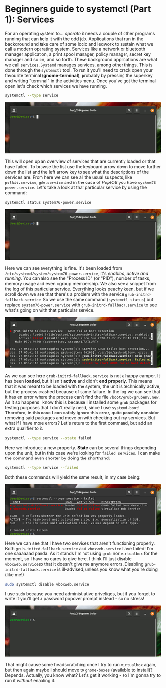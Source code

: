 # Beginners guide to systemctl (Part 1): Services

For an operating system to... *operate* it needs a couple of other programs running that can help it with the odd job. Applications that run in the background and take care of some logic and legwork to sustain what we call a modern operating system. Services like a network or bluetooth manager application, a print spool manager, policy manager, secret key manager and so on, and so forth. These background applications are what we call `services`.  `Systemd` manages services, among other things. This is done through the `systemctl` tool. To run it you'll need to crack open your favourite terminal (**gnome-terminal**), probably by pressing the superkey and writing "terminal" in the activities menu. Once you've got the terminal open let's check which services we have running.

```bash
systemctl --type service
```

![seq01.gif](../../dist/assets/seq01.gif)

This will open up an overview of services that are currently loaded or that have failed. To browse the list use the keyboard arrow down to move further down the list and the left arrow key to see what the descriptions of the services are. From here we can see all the usual suspects, like `polkit.service`, `gdm.service` and in the case of *Pop!_OS_* you have `system76-power.service`. Let's take a look at that particular service by using the command:

```bash
systemctl status system76-power.service
```

![seq02.gif](../../dist/assets/seq02.gif)

Here we can see everything is fine. It's been loaded from `/etc/systemd/system/system76-power.service`, it's *enabled*, *active* *and* *running*. You can also see the "Process ID" (or "PID"), number of tasks, memory usage and even cgroup membership. We also see a snippet from the log of this particular service. Everything looks peachy keen, but if we scroll down we see that there's a problem with the service `grub-initrd-fallback.service`.  So we use the same command (`systemctl status`) but replace `system76-power.service` with `grub-initrd-fallback.service` to see what's going on with that particular service.

![seq03.gif](../../dist/assets/seq03.gif)

As we can see here `grub-initrd-fallback.service` is not a happy camper. It has been **loaded**, but it isn't **active** and didn't **end properly**. This means that it was meant to be loaded with the system, the unit is technically active, but the process crashed because of some failure. In the log we can see that it has en error where the process can't find the file `/boot/grub/grubenv.new`. As it so happens I know this is because I installed some `grub` packages for testing purposes that I don't really need, since I use `systemd-boot`! Therefore, in this case I can safely ignore this error, quite possibly consider removing said packages and move on with checking out my services. But what if I have more errors? Let's return to the first command, but add an extra qualifier to it.

```bash
systemctl --type service --state failed
```

Here we introduce a new property. **State** can be several things depending upon the unit, but in this case we're looking for `failed services`. I can make the command even shorter by doing the shorthand:

```bash
systemctl --type service --failed
```

Both these commands will yield the same result, in my case being:

![scrnsht01.png](../../dist/assets/scrnsht01.png)

Here we can see that I have two services that aren't functioning properly. Both `grub-initrd-fallback.service` and `vboxweb.service` have failed! I'm one saaaaaad panda. As it stands I'm not using `grub` nor `virtualbox` for the moment, so I have no cares to give here. I think I'll just disable `vboxweb.service`so that it doesn't give me anymore errors. Disabling `grub-initrd-fallback.service` is ill-advised, unless you know what you're doing (like me!)

```bash
sudo systemctl disable vboxweb.service
```

I use `sudo` because you need administrative priveliges, but if you forget to write it you'll get a password popover prompt instead - so no stress!

![seq04.gif](../../dist/assets/seq04.gif)

That might cause some headscratching once I try to run `virtualbox` again, but then again maybe I should move to `gnome-boxes` (available to install)? Depends. Actually, you know what? Let's get it working - so I'm gonna try to run it *without* enabling it.
